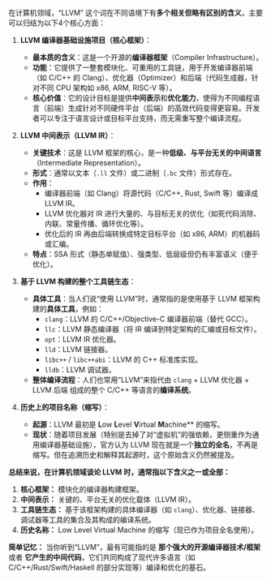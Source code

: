 在计算机领域，“LLVM” 这个词在不同语境下有**多个相关但略有区别的含义**，主要可以归结为以下4个核心方面：

1.  **LLVM 编译器基础设施项目（核心框架）**：
    *   **最本质的含义**：这是一个开源的**编译器框架**（Compiler Infrastructure）。
    *   **功能**：它提供了一整套模块化、可重用的工具链，用于开发编译器前端（如 C/C++ 的 Clang）、优化器（Optimizer）和后端（代码生成器，针对不同 CPU 架构如 x86, ARM, RISC-V 等）。
    *   **核心价值**：它的设计目标是提供**中间表示**和**优化能力**，使得为不同编程语言（前端）生成针对不同硬件平台（后端）的高效代码变得更容易。开发者可以专注于语言设计或目标平台支持，而无需重写整个编译流程。

2.  **LLVM 中间表示（LLVM IR）**：
    *   **关键技术**：这是 LLVM 框架的核心，是一种**低级、与平台无关的中间语言**（Intermediate Representation）。
    *   **形式**：通常以文本（`.ll` 文件）或二进制（`.bc` 文件）形式存在。
    *   **作用**：
        *   编译器前端（如 Clang）将源代码（C/C++, Rust, Swift 等）编译成 LLVM IR。
        *   LLVM 优化器对 IR 进行大量的、与目标无关的优化（如死代码消除、内联、常量传播、循环优化等）。
        *   优化后的 IR 再由后端转换成特定目标平台（如 x86, ARM）的机器码或汇编。
    *   **特点**：SSA 形式（静态单赋值）、强类型、低层级但仍有丰富语义（便于优化）。

3.  **基于 LLVM 构建的整个工具链生态**：
    *   **具体工具**：当人们说“使用 LLVM”时，通常指的是使用基于 LLVM 框架构建的**具体工具**，例如：
        *   `clang`：LLVM 的 C/C++/Objective-C 编译器前端（替代 GCC）。
        *   `llc`：LLVM 静态编译器（将 IR 编译到特定架构的汇编或目标文件）。
        *   `opt`：LLVM IR 优化器。
        *   `lld`：LLVM 链接器。
        *   `libc++` / `libc++abi`：LLVM 的 C++ 标准库实现。
        *   `lldb`：LLVM 调试器。
    *   **整体编译流程**：人们也常用“LLVM”来指代由 `clang` + LLVM 优化器 + LLVM 后端 组成的整个 C/C++ 等语言的**编译系统**。

4.  **历史上的项目名称（缩写）**：
    *   **起源**：LLVM 最初是 **L**ow **L**evel **V**irtual **M**achine** 的缩写。
    *   **现状**：随着项目发展（特别是去掉了对“虚拟机”的强依赖，更侧重作为通用编译器基础设施），官方认为 LLVM 现在就是一个**独立的全名**，不再是缩写。但在追溯历史和解释其起源时，这个原始含义仍然被提及。

**总结来说，在计算机领域谈论 LLVM 时，通常指以下含义之一或全部：**

1.  **核心框架：** 模块化的编译器构建框架。
2.  **中间表示：** 关键的、平台无关的优化载体（LLVM IR）。
3.  **工具链生态：** 基于该框架构建的具体编译器（如 `clang`）、优化器、链接器、调试器等工具的集合及其构成的编译系统。
4.  **历史名称：** Low Level Virtual Machine 的缩写（现已作为项目全名使用）。

**简单记忆：** 当你听到“LLVM”，最有可能指的是 **那个强大的开源编译器技术/框架** 或者 **它产生的中间代码**，它们共同构成了现代许多语言（如 C/C++/Rust/Swift/Haskell 的部分实现等）编译和优化的基石。